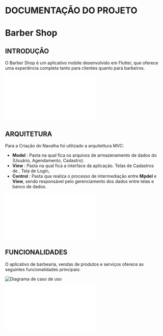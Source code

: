 # DOCUMENTAÇÃO DO PROJETO

# Barber Shop


## INTRODUÇÃO

O Barber Shop é um aplicativo mobile desenvolvido em Flutter, que oferece uma experiência completa tanto para clientes quanto para barbeiros.

![Saiba Mais](ProjetoBarbearia/docs/introducao.md)

## ARQUITETURA

Para a Criação do Navalha foi utilizado a arquitettura MVC:

- **Model** : Pasta na qual fica os arquivos de armazenamento de dados do (Usuário, Agendamento, Cadastro).
- **View** : Pasta na qual fica a interface da aplicação. Telas de Cadastros de , Tela de Login, 
- **Control** : Pasta que realiza o processo de intermediação entre **Mpdel** e **View**, sendo responsável pelo gerenciamento dos dados entre telas e banco de dados.

![Saiba Mais](ProjetoBarbearia/docs/arquitetura.md)

## FUNCIONALIDADES

<!-- Explicar as funcionalidades do aplicativo. -->

O aplicativo de barbearia, vendas de produtos e serviços oferece as seguintes funcionalidades principais:

<!-- Código para por imagens dentro da documentação -->
![Diagrama de caso de uso](docs/casodeuso.png)

![Saiba Mais](ProjetoBarbearia/docs/funcionalidade.md)